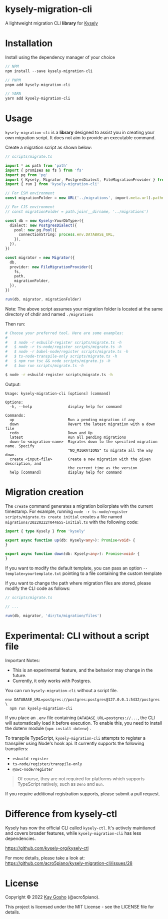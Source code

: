 # kysely-migration-cli

A lightweight migration CLI **library** for [Kysely](https://github.com/koskimas/kysely)

# Installation

Install using the dependency manager of your choice

```typescript
// NPM
npm install --save kysely-migration-cli

// PNPM
pnpm add kysely-migration-cli

// YARN
yarn add kysely-migration-cli
```

# Usage

`kysely-migration-cli` is a **library** designed to assist you in creating your own migration script. It does not aim to provide an executable command.

Create a migration script as shown below:

```typescript
// scripts/migrate.ts

import * as path from 'path'
import { promises as fs } from 'fs'
import pg from 'pg'
import { Kysely, Migrator, PostgresDialect, FileMigrationProvider } from 'kysely'
import { run } from 'kysely-migration-cli'

// For ESM environment
const migrationFolder = new URL('../migrations', import.meta.url).pathname

// For CJS environment
// const migrationFolder = path.join(__dirname, '../migrations')

const db = new Kysely<YourDbType>({
  dialect: new PostgresDialect({
    pool: new pg.Pool({
      connectionString: process.env.DATABASE_URL,
    }),
  }),
})

const migrator = new Migrator({
  db,
  provider: new FileMigrationProvider({
    fs,
    path,
    migrationFolder,
  }),
})

run(db, migrator, migrationFolder)
```

Note: The above script assumes your migration folder is located at the same directory of chdir and named `./migrations`

Then run:

```bash
# Choose your preferred tool. Here are some examples:
#
#   $ node -r esbuild-register scripts/migrate.ts -h
#   $ node -r ts-node/register scripts/migrate.ts -h
#   $ node -r babel-node/register scripts/migrate.ts -h
#   $ ts-node-transpile-only scripts/migrate.ts -h
#   $ npm run tsc && node scripts/migrate.js -h
#   $ bun run scripts/migrate.ts -h

$ node -r esbuild-register scripts/migrate.ts -h
```

Output:

```
Usage: kysely-migration-cli [options] [command]

Options:
  -h, --help                display help for command

Commands:
  up                        Run a pending migration if any
  down                      Revert the latest migration with a down file
  redo                      Down and Up
  latest                    Run all pending migrations
  down-to <migration-name>  Migrates down to the specified migration name. Specify
                            "NO_MIGRATIONS" to migrate all the way down.
  create <input-file>       Create a new migration with the given description, and
                            the current time as the version
  help [command]            display help for command
```

# Migration creation

The `create` command generates a migration boilorplate with the current timestamp. For example, running `node -r ts-node/register scripts/migrate.ts create initial` creates a file named `migrations/20220222T044655-initial.ts` with the following code:

<!-- prettier-ignore -->
```ts
import { type Kysely } from 'kysely'

export async function up(db: Kysely<any>): Promise<void> {
}

export async function down(db: Kysely<any>): Promise<void> {
}
```

If you want to modify the default template, you can pass an option `--template=yourtemplate.txt` pointing to a file containing the custom template

If you want to change the path where migration files are stored, please modify the CLI code as follows:

```typescript
// scripts/migrate.ts

// ...

run(db, migrator, 'dir/to/migration/files')
```

# Experimental: CLI without a script file

Important Notes:

- This is an experimental feature, and the behavior may change in the future.
- Currently, it only works with Postgres.

You can run `kysely-migration-cli` without a script file.

```
env DATABASE_URL=postgres://postgres:postgres@127.0.0.1:5432/postgres \
  npm run kysely-migration-cli
```

If you place an `.env` file containing `DATABASE_URL=postgres://...`, the CLI will automatically load it before execution. To enable this, you need to install the dotenv module (`npm install dotenv`) .

To transpile TypeScript, `kysely-migration-cli` attempts to register a transpiler using Node's hook api. It currently supports the following transpilers:

- `esbuild-register`
- `ts-node/register/transpile-only`
- `@swc-node/register`

> Of course, they are not required for platforms which supports TypeScript natively, such as `Deno` and `Bun`.

If you require additional registration supports, please submit a pull request.

# Difference from kysely-ctl

Kysely has now the official CLI called `kysely-ctl`. It's actively maintianed and covers broader features, while `kysely-migration-cli` has less dependencies.

https://github.com/kysely-org/kysely-ctl

For more details, please take a look at: https://github.com/acro5piano/kysely-migration-cli/issues/28

# License

Copyright © 2022 [Kay Gosho](https://github.com/acro5piano) (@acro5piano).

This project is licensed under the MIT License - see the LICENSE file for details.
